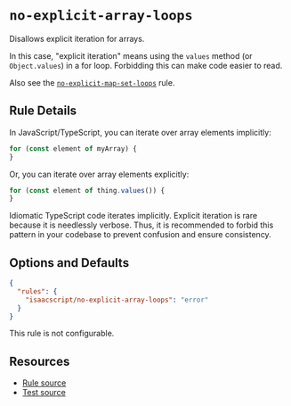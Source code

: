 # `no-explicit-array-loops`

Disallows explicit iteration for arrays.

In this case, "explicit iteration" means using the `values` method (or `Object.values`) in a for loop. Forbidding this can make code easier to read.

Also see the [`no-explicit-map-set-loops`](no-explicit-map-set-loops.md) rule.

## Rule Details

In JavaScript/TypeScript, you can iterate over array elements implicitly:

```ts
for (const element of myArray) {
}
```

Or, you can iterate over array elements explicitly:

```ts
for (const element of thing.values()) {
}
```

Idiomatic TypeScript code iterates implicitly. Explicit iteration is rare because it is needlessly verbose. Thus, it is recommended to forbid this pattern in your codebase to prevent confusion and ensure consistency.

## Options and Defaults

```json
{
  "rules": {
    "isaacscript/no-explicit-array-loops": "error"
  }
}
```

This rule is not configurable.

## Resources

- [Rule source](../../src/rules/no-explicit-array-loops.ts)
- [Test source](../../tests/rules/no-explicit-array-loops.test.ts)
